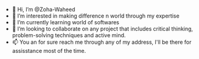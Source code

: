 - 👋 Hi, I’m @Zoha-Waheed
- 👀 I’m interested in making difference n world through my expertise
- 🌱 I’m currently learning world of softwares
- 💞️ I’m looking to collaborate on any project that includes critical thinking, problem-solving techniques and active mind.
- 📫 You an for sure reach me through any of my address, I'll be there for assisstance most of the time.

<!---
Zoha-Waheed/Zoha-Waheed is a ✨ special ✨ repository because its `README.md` (this file) appears on your GitHub profile.
You can click the Preview link to take a look at your changes.
--->
